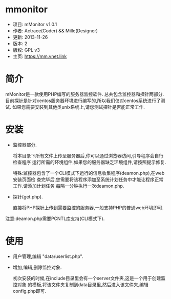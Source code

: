 mmonitor
========

+ 项目: mMonitor v1.0.1
+ 作者: Actrace(Coder) && Mille(Designer)
+ 更新: 2013-11-26
+ 版本: 2
+ 版权: GPL v3
+ 主页: https://mm.vnet.link

简介
========

mMonitor是一款使用PHP编写的服务器监控软件.
总共包含监控器和探针两部分.
目前探针是针对centos服务器环境进行编写的,所以我们仅对centos系统进行了测试.
如果您需要安装到其他类unix系统上,请您测试探针是否能正常工作.

安装
========

+ 监控器部分.

    将本目录下所有文件上传至服务器后,你可以通过浏览器访问,引导程序会自行检查程序
    运行所需的环境组件,如果您的服务器缺乏环境组件,请按照提示修复.

    特殊:监控器包含了一个CLI模式下运行的信息收集程序(deamon.php),在web安装页面检
    查完毕后,您需要将该程序添加至系统计划任务中才能让程序正常工作.请添加计划任务
    每隔一分钟执行一次deamon.php.

+ 探针(get.php).
    
    直接将PHP探针上传到需要监控的服务器,一般支持PHP的普通web环境即可.

注意:deamon.php需要PCNTL库支持(CLI模式下).

使用
========

+ 用户管理,编辑 "data/userlist.php".

+ 增加,编辑,删除监控对象.

  初次安装的时候,在include目录里会有一个server文件夹,这是一个用于创建监控对象
的模板,将该文件夹复制到data目录里,然后进入该文件夹,编辑config.php即可.
